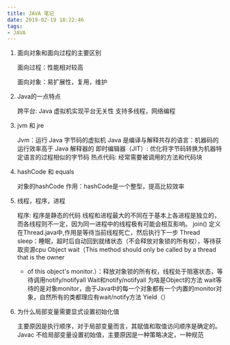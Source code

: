 ```yaml
---
title: JAVA 笔记
date: 2019-02-19 18:22:46
tags:
- JAVA
---
```

1. 面向对象和面向过程的主要区别

      面向过程：性能相对较高
      
      面向对象：易扩展性，复用，维护
      
2. Java的一点特点
   
    跨平台: Java 虚拟机实现平台无关性
    支持多线程，网络编程

<!-- more -->

3. jvm 和 jre
   
    Jvm：运行 Java 字节码的虚拟机
    Java 是编译与解释共存的语言：机器码的运行效率高于 Java 解释器的
    即时编辑器（JIT）: 优化将字节码转换为机器特定语言的过程相似的字节码
    热点代码: 经常需要被调用的方法和代码块
    
2. hashCode 和 equals

    对象的hashCode 作用：hashCode是一个整型，提高比较效率

3. 线程，程序，进程

    程序: 程序是静态的代码
    线程和进程最大的不同在于基本上各进程是独立的，而各线程则不一定，因为同一进程中的线程极有可能会相互影响。
    join() 定义在Thread.java中,作用是等待当前线程死亡，然后执行下一步
    Thread sleep：睡眠，超时后自动回到就绪状态（不会释放对象锁的所有权），等待获取资源cpu
    Object wait（This method should only be called by a thread that is the owner
    * of this object's monitor.）：释放对象锁的所有权，线程处于阻塞状态，等待调用notify/notifyall
    Wait和notify/notifyall 为啥是Object的方法
    wait等待的是对象monitor，由于Java中的每一个对象都有一个内置的monitor对象，自然所有的类都理应有wait/notify方法
    Yield（）

4. 为什么局部变量需要显式设置初始化值 

    主要原因是执行顺序，对于局部变量而言，其赋值和取值访问顺序是确定的。Javac 不给局部变量设置初始值，主要原因是一种策略决定，一种规范




